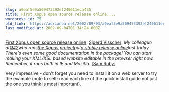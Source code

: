 ```yaml
---
slug: a0eaf5e9a509473392ef240611eca435
title: First Xopus open source release online....
wordpress_id: 75
old_link: 'https://adrianba.net/2002/09/03/a0eaf5e9a509473392ef240611eca435/'
last_modified_at: 2002-09-04T01:34:24.000Z
---
```


[First
Xopus open source release online](http://radio.weblogs.com/0101679/2002/09/03.html#a790).
[Sjoerd
Visscher](http://w3future.com/weblog/2002/09/02.html): _My colleague at_[_Q42_](http://q42.nl/)_who runs_[_the Xopus project_](http://xopus.org/)_put_[_a stable
release online_](http://xopus.org/index.jsp?menu=downloads)_last friday. There's even some good
documentation in the package! You can start making your XML/XSL
based website editable in the browser right now. Remember, it runs
both in IE and Mozilla._
[[Sam Ruby](http://radio.weblogs.com/0101679/)]

Very impressive - don't forget you need to install it on a web
server to try the example (note to self: read each line of the
quick install guide not just the one you think is most
important).
